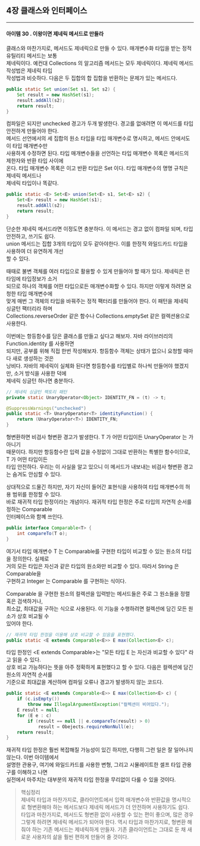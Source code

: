 ## 4장 클래스와 인터페이스

------------------

#### 아이템 30 . 이왕이면 제네릭 메서드로 만들라

클래스와 마찬가지로, 메서드도 제네릭으로 만들 수 있다. 매개변수화 타입을 받는 정적 유틸리티 메서드는 보통<br/>
제네릭이다. 예컨대 Collections 의 알고리즘 메서드는 모두 제네릭이다. 제네릭 메서드 작성법은 제네릭 타입<br/>
작성법과 비슷하다. 다음은 두 집합의 합 집합을 반환하는 문제가 있는 메서드다.
```java
public static Set union(Set s1, Set s2) {
    Set result = new HashSet(s1);
    result.addAll(s2);
    return result;
}
```
컴파일은 되지만 unchecked 경고가 두개 발생한다. 경고를 없애려면 이 메서드를 타입 안전하게 만들어야 한다.<br/>
메서드 선언에서의 세 집합의 원소 타입을 타입 매개변수로 명시하고, 메서드 안에서도 이 타입 매개변수만<br/>
사용하게 수정하면 된다. 타입 매개변수들을 선언하는 타입 매개변수 목록은 메서드의 제한자와 반환 타입 사이에<br/>
온다. 타입 매개변수 목록은 <E> 이고 반환 타입은 Set<E> 이다. 타입 매개변수의 명명 규칙은 제네릭 메서드나<br/>
제네릭 타입이나 똑같다.
```java
public static <E> Set<E> union(Set<E> s1, Set<E> s2) {
    Set<E> result = new HashSet(s1);
    result.addAll(s2);
    return result;
}
```
단순한 제네릭 메서드라면 이정도면 충분하다. 이 메서드는 경고 없이 컴파일 되며, 타입 안전하고, 쓰기도 쉽다.<br/>
union 메서드는 집합 3개의 타입이 모두 같아야한다. 이를 한정적 와일드카드 타입을 사용하여 더 유연하게 개선<br/>
할 수 있다.

때때로 불변 객체를 여러 타입으로 활용할 수 있게 만들어야 할 때가 있다. 제네릭은 런타임에 타입정보가 소거<br/>
되므로 하나의 객체를 어떤 타입으로든 매개변수화할 수 있다. 하지만 이렇게 하려면 요청한 타입 매개변수에<br/>
맞게 매번 그 객체의 타입을 바꿔주는 정적 팩터리를 만들어야 한다. 이 패턴을 제네릭 싱글턴 팩터리라 하며<br/>
Collections.reverseOrder 같은 함수나 Collections.emptySet 같은 컬렉션용으로 사용한다.

이번에는 항등함수를 담은 클래스를 만들고 싶다고 해보자. 자바 라이브러리의 Function.identity 를 사용하면<br/>
되지만, 공부를 위해 직접 한번 작성해보자. 항등함수 객체는 상태가 없으니 요청할 때마다 새로 생성하는 것은<br/>
낭비다. 자바의 제네릭이 실체화 된다면 항등함수를 타입별로 하나씩 만들어야 했겠지만, 소거 방식을 사용한 덕에<br/>
제네릭 싱글턴 하나면 충분하다.
```java
// 제네릭 싱글턴 팩토리 패턴
private static UnaryOperator<Object> IDENTITY_FN = (t) -> t;

@SuppressWarnings("unchecked")
public static <T> UnaryOperator<T> identityFunction() {
    return (UnaryOperator<T>) IDENTITY_FN;    
}
```
형변환하면 비검사 형변환 경고가 발생한다. T 가 어떤 타입이든 UnaryOperator<Object> 는 <T> 가 아니기<br/>
때문이다. 하지만 항등함수란 입력 값을 수정없이 그대로 반환하는 특별한 함수이므로, T 가 어떤 타입이든<br/>
타입 안전하다. 우리는 이 사실을 알고 있으니 이 메서드가 내보내는 비검사 형변환 경고는 숨겨도 안심할 수 있다.<br/>

상대적으로 드물긴 하지만, 자기 자신이 들어간 표현식을 사용하여 타입 매개변수의 허용 범위를 한정할 수 있다.<br/>
바로 재귀적 타입 한정이라는 개념이다. 재귀적 타입 한정은 주로 타입의 자연적 순서를 정하는 Comparable <br/>
인터페이스와 함꼐 쓰인다.
```java
public interface Comparable<T> {
    int compareTo(T o);
}
```
여기서 타입 매개변수 T 는 Comparable<T>를 구현한 타입이 비교할 수 있는 원소의 타입을 정의한다. 실제로<br/>
거의 모든 타입은 자신과 같은 타입의 원소와만 비교할 수 있다. 따라서 String 은 Comparable<String>을<br/>
구현하고 Integer 는 Comparable<Integer> 를 구현하는 식이다.

Comparable 을 구현한 원소의 컬렉션을 입력받는 메서드들은 주로 그 원소들을 정렬 혹은 검색하거나,<br/>
최소값, 최대값을 구하는 식으로 사용된다. 이 기능을 수행하려면 컬렉션에 담긴 모든 원소가 상호 비교될 수<br/>
있어야 한다.
```java
// 재귀적 타입 한정을 이용해 상호 비교할 수 있음을 표현했다.
public static <E extends Comparable<E>> E max(Collection<E> c);
```
타입 한정인 <E extends Comparable<E>>는 "모든 타입 E 는 자신과 비교할 수 있다" 라고 읽을 수 있다.<br/>
상호 비교 가능하다는 뜻을 아주 정확하게 표현했다고 할 수 있다. 다음은 컬렉션에 담긴 원소의 자연적 순서를<br/>
기준으로 최대값을 계산하며 컴파일 오류나 경고가 발생하지 않는 코드다.
```java
public static <E extends Comparable<E>> E max(Collection<E> c) {
    if (c.isEmpty())
        throw new IllegalArgumentException("컬렉션이 비어있다.");
    E result = null;
    for (E e : c)
        if (result == null || e.compareTo(result) > 0)
            result = Obejects.requireNonNull(e);
    return result;
}
```
재귀적 타입 한정은 훨씬 복잡해질 가능성이 있긴 하지만, 다행히 그런 일은 잘 일어나지 않는다. 이번 아이템에서<br/>
설명한 관용구, 여기에 와일드카드를 사용한 변형, 그리고 시뮬레이트한 셀프 타입 관용구를 이해하고 나면<br/>
실전에서 마주치는 대부분의 재귀적 타입 한정을 무리없이 다룰 수 있을 것이다.
> 핵심정리<br/>
> 제네릭 타입과 마찬가지로, 클라이언트에서 입력 매개변수와 반환값을 명시적으로 형변환해야 하는 메서드보다
> 제네릭 메서드가 더 안전하며 사용하기도 쉽다. 타입과 마찬가지로, 메서드도 형변환 없이 사용할 수 있는
> 편이 좋으며, 많은 경우 그렇게 하려면 제네릭 메서드가 되어야 한다. 역시 타입과 마찬가지로, 형변환
> 해줘야 하는 기존 메서드는 제네릭하게 만들자. 기존 클라이언트는 그대로 둔 채 새로운 사용자의 삶을
> 훨씬 편하게 만들어 줄 것이다.